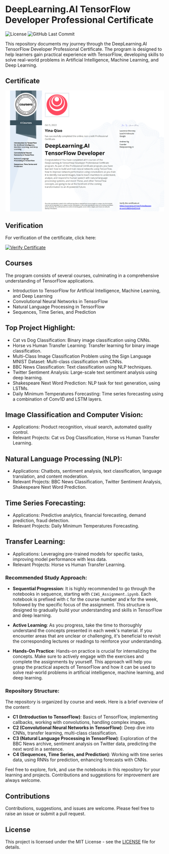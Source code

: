 # DeepLearning.AI TensorFlow Developer Professional Certificate

![License](https://img.shields.io/crates/l/rustc-serialize?style=flat-square)
![GitHub Last Commit](https://img.shields.io/github/last-commit/yinaS1234/AI-TensorFlow-Developer-Certification?style=flat-square)

This repository documents my journey through the DeepLearning.AI TensorFlow Developer Professional Certificate. The program is designed to help learners gain practical experience with TensorFlow, developing skills to solve real-world problems in Artificial Intelligence, Machine Learning, and Deep Learning.

## Certificate

![DeepLearning.AI TensorFlow Developer Professional Certificate](https://github.com/yinaS1234/AI-TensorFlow-Developer-Certification/blob/main/TensorFlow%20Certificate.png)

## Verification

For verification of the certificate, click here:

[![Verify Certificate](https://img.shields.io/badge/Verify-Certificate-blue.svg)](https://www.coursera.org/account/accomplishments/professional-cert/U8BDHGAESVU6)

## Courses

The program consists of several courses, culminating in a comprehensive understanding of TensorFlow applications.

- Introduction to TensorFlow for Artificial Intelligence, Machine Learning, and Deep Learning
- Convolutional Neural Networks in TensorFlow
- Natural Language Processing in TensorFlow
- Sequences, Time Series, and Prediction

## Top Project Highlight: 

- Cat vs Dog Classification: Binary image classification using CNNs.
- Horse vs Human Transfer Learning: Transfer learning for binary image classification.
- Multi-Class Image Classification Problem using the Sign Language MNIST Dataset: Multi-class classification with CNNs.
- BBC News Classification: Text classification using NLP techniques.
- Twitter Sentiment Analysis: Large-scale text sentiment analysis using deep learning.
- Shakespeare Next Word Prediction: NLP task for text generation, using LSTMs.
- Daily Minimum Temperatures Forecasting: Time series forecasting using a combination of Conv1D and LSTM layers.



## Image Classification and Computer Vision:

- Applications: Product recognition, visual search, automated quality control.
- Relevant Projects: Cat vs Dog Classification, Horse vs Human Transfer Learning.

## Natural Language Processing (NLP):

- Applications: Chatbots, sentiment analysis, text classification, language translation, and content moderation.
- Relevant Projects: BBC News Classification, Twitter Sentiment Analysis, Shakespeare Next Word Prediction.

## Time Series Forecasting:

- Applications: Predictive analytics, financial forecasting, demand prediction, fraud detection.
- Relevant Projects: Daily Minimum Temperatures Forecasting.

## Transfer Learning:

- Applications: Leveraging pre-trained models for specific tasks, improving model performance with less data.
- Relevant Projects: Horse vs Human Transfer Learning.







### Recommended Study Approach:

- **Sequential Progression**: It is highly recommended to go through the notebooks in sequence, starting with `C1W1_Assignment.ipynb`. Each notebook is prefixed with `C` for the course number and `W` for the week, followed by the specific focus of the assignment. This structure is designed to gradually build your understanding and skills in TensorFlow and deep learning.

- **Active Learning**: As you progress, take the time to thoroughly understand the concepts presented in each week's material. If you encounter areas that are unclear or challenging, it's beneficial to revisit the corresponding lectures or readings to reinforce your understanding.

- **Hands-On Practice**: Hands-on practice is crucial for internalizing the concepts. Make sure to actively engage with the exercises and complete the assignments by yourself. This approach will help you grasp the practical aspects of TensorFlow and how it can be used to solve real-world problems in artificial intelligence, machine learning, and deep learning.



### Repository Structure:

The repository is organized by course and week. Here is a brief overview of the content:

- **C1 (Introduction to TensorFlow)**: Basics of TensorFlow, implementing callbacks, working with convolutions, handling complex images.
- **C2 (Convolutional Neural Networks in TensorFlow)**: Deep dive into CNNs, transfer learning, multi-class classification.
- **C3 (Natural Language Processing in TensorFlow)**: Exploration of the BBC News archive, sentiment analysis on Twitter data, predicting the next word in a sentence.
- **C4 (Sequences, Time Series, and Prediction)**: Working with time series data, using RNNs for prediction, enhancing forecasts with CNNs.







Feel free to explore, fork, and use the notebooks in this repository for your learning and projects. Contributions and suggestions for improvement are always welcome.


## Contributions

Contributions, suggestions, and issues are welcome. Please feel free to raise an issue or submit a pull request.

## License

This project is licensed under the MIT License - see the [LICENSE](LICENSE) file for details.
